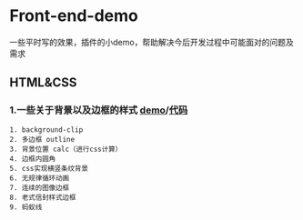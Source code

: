 # Front-end-demo
一些平时写的效果，插件的小demo，帮助解决今后开发过程中可能面对的问题及需求

## HTML&CSS
### 1.一些关于背景以及边框的样式 [demo](https://seven777777.github.io/Front-end-demo/src/background&border.html)/[代码](https://github.com/seven777777/Front-end-demo/blob/gh-pages/src/background%26border.html)

	1. background-clip
	2. 多边框 outline
	3. 背景位置 calc（进行css计算）
	4. 边框内圆角
	5. css实现横竖条纹背景
	6. 无规律循环动画
	7. 连续的图像边框
	8. 老式信封样式边框
	9. 蚂蚁线
